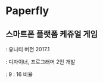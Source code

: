 # Paperfly

<h2>스마트폰 플랫폼 케쥬얼 게임</h2>
<p>: 유니티 버전 2017.1</p>
<p>: 디자이너, 프로그래머 2인 개발</p>
<p>: 9 : 16 비율</p>
